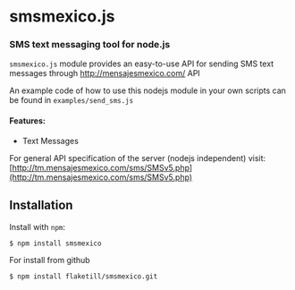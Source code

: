 smsmexico.js
=========
### SMS text messaging tool for node.js

`smsmexico.js` module provides an easy-to-use API for sending SMS text messages through http://mensajesmexico.com/ API
 
An example code of how to use this nodejs module in your own scripts can be found in 
`examples/send_sms.js`

#### Features:

 * Text Messages

For general API specification of the server (nodejs independent) visit: [http://tm.mensajesmexico.com/sms/SMSv5.php](http://tm.mensajesmexico.com/sms/SMSv5.php)

Installation
------------

Install with `npm`:

```bash
$ npm install smsmexico
```

For install from github

```bash
$ npm install flaketill/smsmexico.git

```
